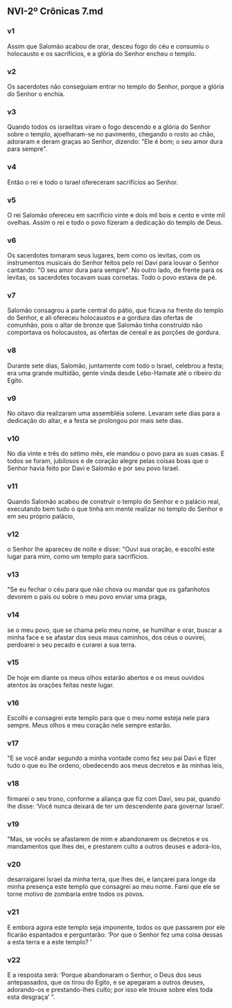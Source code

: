 ## NVI-2º Crônicas 7.md
### v1
 Assim que Salomão acabou de orar, desceu fogo do céu e consumiu o holocausto e os sacrifícios, e a glória do Senhor encheu o templo.
### v2
 Os sacerdotes não conseguiam entrar no templo do Senhor, porque a glória do Senhor o enchia.
### v3
 Quando todos os israelitas viram o fogo descendo e a glória do Senhor sobre o templo, ajoelharam-se no pavimento, chegando o rosto ao chão, adoraram e deram graças ao Senhor, dizendo: "Ele é bom; o seu amor dura para sempre".
### v4
 Então o rei e todo o Israel ofereceram sacrifícios ao Senhor.
### v5
 O rei Salomão ofereceu em sacrifício vinte e dois mil bois e cento e vinte mil ovelhas. Assim o rei e todo o povo fizeram a dedicação do templo de Deus.
### v6
 Os sacerdotes tomaram seus lugares, bem como os levitas, com os instrumentos musicais do Senhor feitos pelo rei Davi para louvar o Senhor cantando: "O seu amor dura para sempre". No outro lado, de frente para os levitas, os sacerdotes tocavam suas cornetas. Todo o povo estava de pé.
### v7
 Salomão consagrou a parte central do pátio, que ficava na frente do templo do Senhor, e ali ofereceu holocaustos e a gordura das ofertas de comunhão, pois o altar de bronze que Salomão tinha construído não comportava os holocaustos, as ofertas de cereal e as porções de gordura.
### v8
 Durante sete dias, Salomão, juntamente com todo o Israel, celebrou a festa; era uma grande multidão, gente vinda desde Lebo-Hamate até o ribeiro do Egito.
### v9
 No oitavo dia realizaram uma assembléia solene. Levaram sete dias para a dedicação do altar, e a festa se prolongou por mais sete dias.
### v10
 No dia vinte e três do sétimo mês, ele mandou o povo para as suas casas. E todos se foram, jubilosos e de coração alegre pelas coisas boas que o Senhor havia feito por Davi e Salomão e por seu povo Israel.
### v11
 Quando Salomão acabou de construir o templo do Senhor e o palácio real, executando bem tudo o que tinha em mente realizar no templo do Senhor e em seu próprio palácio,
### v12
 o Senhor lhe apareceu de noite e disse: "Ouvi sua oração, e escolhi este lugar para mim, como um templo para sacrifícios.
### v13
 "Se eu fechar o céu para que não chova ou mandar que os gafanhotos devorem o país ou sobre o meu povo enviar uma praga,
### v14
 se o meu povo, que se chama pelo meu nome, se humilhar e orar, buscar a minha face e se afastar dos seus maus caminhos, dos céus o ouvirei, perdoarei o seu pecado e curarei a sua terra.
### v15
 De hoje em diante os meus olhos estarão abertos e os meus ouvidos atentos às orações feitas neste lugar.
### v16
 Escolhi e consagrei este templo para que o meu nome esteja nele para sempre. Meus olhos e meu coração nele sempre estarão.
### v17
 "E se você andar segundo a minha vontade como fez seu pai Davi e fizer tudo o que eu lhe ordeno, obedecendo aos meus decretos e às minhas leis,
### v18
 firmarei o seu trono, conforme a aliança que fiz com Davi, seu pai, quando lhe disse: ‘Você nunca deixará de ter um descendente para governar Israel’.
### v19
 "Mas, se vocês se afastarem de mim e abandonarem os decretos e os mandamentos que lhes dei, e prestarem culto a outros deuses e adorá-los,
### v20
 desarraigarei Israel da minha terra, que lhes dei, e lançarei para longe da minha presença este templo que consagrei ao meu nome. Farei que ele se torne motivo de zombaria entre todos os povos.
### v21
 E embora agora este templo seja imponente, todos os que passarem por ele ficarão espantados e perguntarão: ‘Por que o Senhor fez uma coisa dessas a esta terra e a este templo? ’
### v22
 E a resposta será: ‘Porque abandonaram o Senhor, o Deus dos seus antepassados, que os tirou do Egito, e se apegaram a outros deuses, adorando-os e prestando-lhes culto; por isso ele trouxe sobre eles toda esta desgraça’ ".
